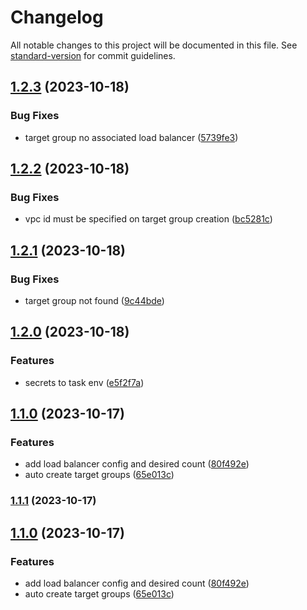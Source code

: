 # Changelog

All notable changes to this project will be documented in this file. See [standard-version](https://github.com/conventional-changelog/standard-version) for commit guidelines.

## [1.2.3](https://github.com/BinPar/deploy-ecs-service/compare/v1.2.2...v1.2.3) (2023-10-18)


### Bug Fixes

* target group no associated load balancer ([5739fe3](https://github.com/BinPar/deploy-ecs-service/commit/5739fe3d39a7d4f3365e5fc7b19260b8c953018a))

## [1.2.2](https://github.com/BinPar/deploy-ecs-service/compare/v1.2.1...v1.2.2) (2023-10-18)


### Bug Fixes

* vpc id must be specified on target group creation ([bc5281c](https://github.com/BinPar/deploy-ecs-service/commit/bc5281ca4469ab3010f28c028137a329084a1d62))

## [1.2.1](https://github.com/BinPar/deploy-ecs-service/compare/v1.2.0...v1.2.1) (2023-10-18)


### Bug Fixes

* target group not found ([9c44bde](https://github.com/BinPar/deploy-ecs-service/commit/9c44bde67ab5a52a5f3c1cefb9d4a92eab73fb2a))

## [1.2.0](https://github.com/BinPar/deploy-ecs-service/compare/v1.1.0...v1.2.0) (2023-10-18)


### Features

* secrets to task env ([e5f2f7a](https://github.com/BinPar/deploy-ecs-service/commit/e5f2f7af6723aa8bc3cd63f05a72257bf77f6f18))

## [1.1.0](https://github.com/BinPar/deploy-ecs-service/compare/v1.0.1...v1.1.0) (2023-10-17)


### Features

* add load balancer config and desired count ([80f492e](https://github.com/BinPar/deploy-ecs-service/commit/80f492e1bc3ef4dc2e2d3b5dd9f7feb09e60fa0c))
* auto create target groups ([65e013c](https://github.com/BinPar/deploy-ecs-service/commit/65e013c44d70b5643cb2167314fa8a63f72a163d))

### [1.1.1](https://github.com/actions/deploy-ecs-service/compare/v1.1.0...v1.1.1) (2023-10-17)

## [1.1.0](https://github.com/actions/deploy-ecs-service/compare/v1.0.1...v1.1.0) (2023-10-17)


### Features

* add load balancer config and desired count ([80f492e](https://github.com/actions/deploy-ecs-service/commit/80f492e1bc3ef4dc2e2d3b5dd9f7feb09e60fa0c))
* auto create target groups ([65e013c](https://github.com/actions/deploy-ecs-service/commit/65e013c44d70b5643cb2167314fa8a63f72a163d))
